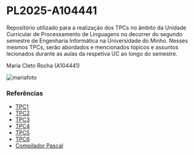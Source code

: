 # PL2025-A104441

Repositório utilizado para a realização dos TPCs no âmbito da Unidade Curricular de Processamento de Linguagens no decorrer do segundo semestre de Engenharia Informática na Universidade do Minho. Nesses mesmos TPCs, serão abordados e mencionados tópicos e assuntos lecionados durante as aulas da respetiva UC ao longo do semestre.


Maria Cleto Rocha
(A104441)

![mariafoto](https://github.com/user-attachments/assets/f61b04d8-4f40-48d7-b024-7aa42c478d6b)



### **Referências**
- [TPC1](./TPC1)
- [TPC2](./TPC2)
- [TPC3](./TPC3)
- [TPC4](./TPC4)
- [TPC5](./TPC5)
- [TPC6](./TPC6)
- [Compilador Pascal](./TProjeto_Compilador)
    
